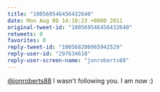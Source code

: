 ```yaml
---
title: "100569546456432640"
date: Mon Aug 08 14:10:23 +0000 2011
original-tweet-id: "100569546456432640"
retweets: 0
favorites: 0
reply-tweet-id: "100568206065942529"
reply-user-id: "297634618"
reply-user-screen-name: "jonroberts88"
---
```

<a href="https://twitter.com/jonroberts88">@jonroberts88</a> I wasn't following you. I am now :)
